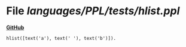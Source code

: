 # File _languages/PPL/tests/hlist.ppl_
**[GitHub](https://github.com/softlang/yas/blob/master/languages/PPL/tests/hlist.ppl)**
```
hlist([text('a'), text(' '), text('b')]).
```

